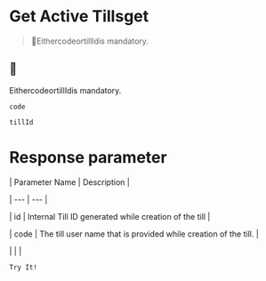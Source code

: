# Get Active Tillsget

> 📘EithercodeortillIdis mandatory.

## 📘

EithercodeortillIdis mandatory.

`code`

`tillId`

# Response parameter

| Parameter Name | Description |

| --- | --- |

| id | Internal Till ID generated while creation of the till |

| code | The till user name that is provided while creation of the till. |

|  |  |



`Try It!`